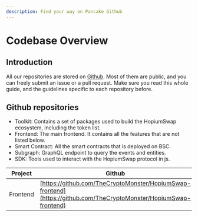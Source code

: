 ```yaml
---
description: Find your way on Pancake Github
---
```


# Codebase Overview

## Introduction

All our repositories are stored on [Github](https://github.com/TheCryptoMonster). Most of them are public, and you can freely submit an issue or a pull request. Make sure you read this whole guide, and the guidelines specific to each repository before.

## Github repositories

* Toolkit: Contains a set of packages used to build the HopiumSwap ecosystem, including the token list.
* Frontend: The main frontend. It contains all the features that are not listed below.
* Smart Contract: All the smart contracts that is deployed on BSC.
* Subgraph: GraphQL endpoint to query the events and entities.
* SDK: Tools used to interact with the HopiumSwap protocol in js.

| Project  | Github                                                                                                                                                                                                                                                    | Stack                                                                                                                                                 | Website                                      |
| -------- | --------------------------------------------------------------------------------------------------------------------------------------------------------------------------------------------------------------------------------------------------------- | ----------------------------------------------------------------------------------------------------------------------------------------------------- | -------------------------------------------- |
| Frontend | [<img src="../../.gitbook/assets/GitHub-Mark-120px-plus.png" alt="" data-size="line">](https://github.com/pancakeswap/pancake-frontend)[https://github.com/TheCryptoMonster/HopiumSwap-frontend](https://github.com/TheCryptoMonster/HopiumSwap-frontend) | <img src="../../.gitbook/assets/download.svg" alt="" data-size="line"><img src="../../.gitbook/assets/ts-logo-round-128.svg" alt="" data-size="line"> | [🔗PancakeSwap](https://pancakeswap.finance) |
